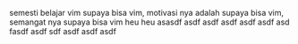 semesti belajar vim supaya bisa vim, motivasi nya adalah supaya bisa vim, semangat nya supaya bisa vim heu heu 
asasdf asdf asdf asdf asdf asdf asd fasdf asdf sdf asdf asdf asdf

